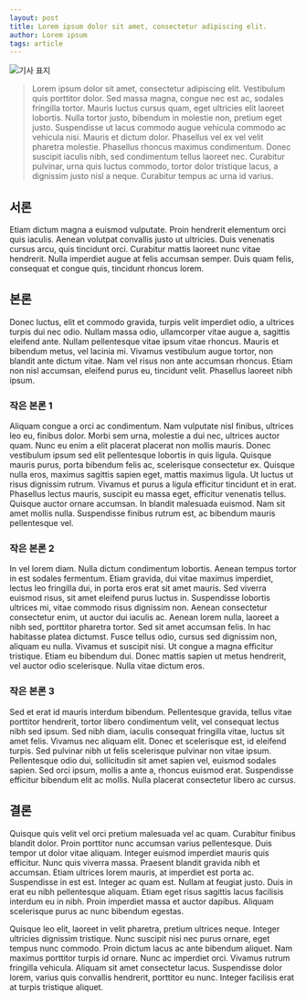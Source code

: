 ```yaml
---
layout: post
title: Lorem ipsum dolor sit amet, consectetur adipiscing elit.
author: Lorem ipsum
tags: article
---
```


![기사 표지]({{site.baseurl}}/images/20231002/01.jpg)

> Lorem ipsum dolor sit amet, consectetur adipiscing elit. Vestibulum quis porttitor dolor. Sed massa magna, congue nec est ac, sodales fringilla tortor. Mauris luctus cursus quam, eget ultricies elit laoreet lobortis. Nulla tortor justo, bibendum in molestie non, pretium eget justo. Suspendisse ut lacus commodo augue vehicula commodo ac vehicula nisi. Mauris et dictum dolor. Phasellus vel ex vel velit pharetra molestie. Phasellus rhoncus maximus condimentum. Donec suscipit iaculis nibh, sed condimentum tellus laoreet nec. Curabitur pulvinar, urna quis luctus commodo, tortor dolor tristique lacus, a dignissim justo nisl a neque. Curabitur tempus ac urna id varius.

## 서론

Etiam dictum magna a euismod vulputate. Proin hendrerit elementum orci quis iaculis. Aenean volutpat convallis justo ut ultricies. Duis venenatis cursus arcu, quis tincidunt orci. Curabitur mattis laoreet nunc vitae hendrerit. Nulla imperdiet augue at felis accumsan semper. Duis quam felis, consequat et congue quis, tincidunt rhoncus lorem.

## 본론

Donec luctus, elit et commodo gravida, turpis velit imperdiet odio, a ultrices turpis dui nec odio. Nullam massa odio, ullamcorper vitae augue a, sagittis eleifend ante. Nullam pellentesque vitae ipsum vitae rhoncus. Mauris et bibendum metus, vel lacinia mi. Vivamus vestibulum augue tortor, non blandit ante dictum vitae. Nam vel risus non ante accumsan rhoncus. Etiam non nisl accumsan, eleifend purus eu, tincidunt velit. Phasellus laoreet nibh ipsum.

### 작은 본론 1

Aliquam congue a orci ac condimentum. Nam vulputate nisl finibus, ultrices leo eu, finibus dolor. Morbi sem urna, molestie a dui nec, ultrices auctor quam. Nunc eu enim a elit placerat placerat non mollis mauris. Donec vestibulum ipsum sed elit pellentesque lobortis in quis ligula. Quisque mauris purus, porta bibendum felis ac, scelerisque consectetur ex. Quisque nulla eros, maximus sagittis sapien eget, mattis maximus ligula. Ut luctus ut risus dignissim rutrum. Vivamus et purus a ligula efficitur tincidunt et in erat. Phasellus lectus mauris, suscipit eu massa eget, efficitur venenatis tellus. Quisque auctor ornare accumsan. In blandit malesuada euismod. Nam sit amet mollis nulla. Suspendisse finibus rutrum est, ac bibendum mauris pellentesque vel.

### 작은 본론 2

In vel lorem diam. Nulla dictum condimentum lobortis. Aenean tempus tortor in est sodales fermentum. Etiam gravida, dui vitae maximus imperdiet, lectus leo fringilla dui, in porta eros erat sit amet mauris. Sed viverra euismod risus, sit amet eleifend purus luctus in. Suspendisse lobortis ultrices mi, vitae commodo risus dignissim non. Aenean consectetur consectetur enim, ut auctor dui iaculis ac. Aenean lorem nulla, laoreet a nibh sed, porttitor pharetra tortor. Sed sit amet accumsan felis. In hac habitasse platea dictumst. Fusce tellus odio, cursus sed dignissim non, aliquam eu nulla. Vivamus et suscipit nisi. Ut congue a magna efficitur tristique. Etiam eu bibendum dui. Donec mattis sapien ut metus hendrerit, vel auctor odio scelerisque. Nulla vitae dictum eros.

### 작은 본론 3

Sed et erat id mauris interdum bibendum. Pellentesque gravida, tellus vitae porttitor hendrerit, tortor libero condimentum velit, vel consequat lectus nibh sed ipsum. Sed nibh diam, iaculis consequat fringilla vitae, luctus sit amet felis. Vivamus nec aliquam elit. Donec et scelerisque est, id eleifend turpis. Sed pulvinar nibh ut felis scelerisque pulvinar non vitae ipsum. Pellentesque odio dui, sollicitudin sit amet sapien vel, euismod sodales sapien. Sed orci ipsum, mollis a ante a, rhoncus euismod erat. Suspendisse efficitur bibendum elit ac mollis. Nulla placerat consectetur libero ac cursus.

## 결론

Quisque quis velit vel orci pretium malesuada vel ac quam. Curabitur finibus blandit dolor. Proin porttitor nunc accumsan varius pellentesque. Duis tempor ut dolor vitae aliquam. Integer euismod imperdiet mauris quis efficitur. Nunc quis viverra massa. Praesent blandit gravida nibh et accumsan. Etiam ultrices lorem mauris, at imperdiet est porta ac. Suspendisse in est est. Integer ac quam est. Nullam at feugiat justo. Duis in erat eu nibh pellentesque aliquam. Etiam eget risus sagittis lacus facilisis interdum eu in nibh. Proin imperdiet massa et auctor dapibus. Aliquam scelerisque purus ac nunc bibendum egestas.

Quisque leo elit, laoreet in velit pharetra, pretium ultrices neque. Integer ultricies dignissim tristique. Nunc suscipit nisi nec purus ornare, eget tempus nunc commodo. Proin dictum lacus ac ante bibendum aliquet. Nam maximus porttitor turpis id ornare. Nunc ac imperdiet orci. Vivamus rutrum fringilla vehicula. Aliquam sit amet consectetur lacus. Suspendisse dolor lorem, varius quis convallis hendrerit, porttitor eu nunc. Integer facilisis erat at turpis tristique aliquet.



